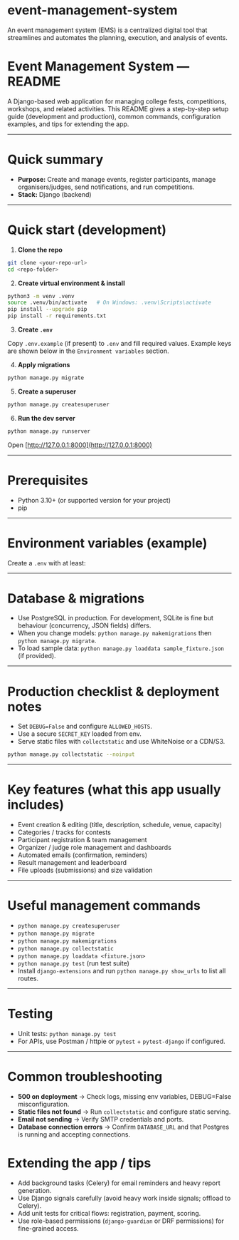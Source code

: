 # event-management-system
An event management system (EMS) is a centralized digital tool that streamlines and automates the planning, execution, and analysis of events.
# Event Management System — README

A Django-based web application for managing college fests, competitions, workshops, and related activities. This README gives a step-by-step setup guide (development and production), common commands, configuration examples, and tips for extending the app.

---

# Quick summary

* **Purpose:** Create and manage events, register participants, manage organisers/judges, send notifications, and run competitions.
* **Stack:** Django (backend)

---

# Quick start (development)

1. **Clone the repo**

```bash
git clone <your-repo-url>
cd <repo-folder>
```

2. **Create virtual environment & install**

```bash
python3 -m venv .venv
source .venv/bin/activate   # On Windows: .venv\Scripts\activate
pip install --upgrade pip
pip install -r requirements.txt
```

3. **Create `.env`**

Copy `.env.example` (if present) to `.env` and fill required values. Example keys are shown below in the `Environment variables` section.

4. **Apply migrations**

```bash
python manage.py migrate
```

5. **Create a superuser**

```bash
python manage.py createsuperuser
```

6. **Run the dev server**

```bash
python manage.py runserver
```

Open [http://127.0.0.1:8000](http://127.0.0.1:8000)

---

# Prerequisites

* Python 3.10+ (or supported version for your project)
* pip

---

# Environment variables (example)

Create a `.env` with at least:

---

# Database & migrations

* Use PostgreSQL in production. For development, SQLite is fine but behaviour (concurrency, JSON fields) differs.
* When you change models: `python manage.py makemigrations` then `python manage.py migrate`.
* To load sample data: `python manage.py loaddata sample_fixture.json` (if provided).

---

# Production checklist & deployment notes

* Set `DEBUG=False` and configure `ALLOWED_HOSTS`.
* Use a secure `SECRET_KEY` loaded from env.
* Serve static files with `collectstatic` and use WhiteNoise or a CDN/S3.

```bash
python manage.py collectstatic --noinput
```
---

# Key features (what this app usually includes)

* Event creation & editing (title, description, schedule, venue, capacity)
* Categories / tracks for contests
* Participant registration & team management
* Organizer / judge role management and dashboards
* Automated emails (confirmation, reminders)
* Result management and leaderboard
* File uploads (submissions) and size validation

---

# Useful management commands

* `python manage.py createsuperuser`
* `python manage.py migrate`
* `python manage.py makemigrations`
* `python manage.py collectstatic`
* `python manage.py loaddata <fixture.json>`
* `python manage.py test` (run test suite)
* Install `django-extensions` and run `python manage.py show_urls` to list all routes.

---

# Testing

* Unit tests: `python manage.py test`
* For APIs, use Postman / httpie or `pytest` + `pytest-django` if configured.

---

# Common troubleshooting

* **500 on deployment** -> Check logs, missing env variables, DEBUG=False misconfiguration.
* **Static files not found** -> Run `collectstatic` and configure static serving.
* **Email not sending** -> Verify SMTP credentials and ports.
* **Database connection errors** -> Confirm `DATABASE_URL` and that Postgres is running and accepting connections.


# Extending the app / tips

* Add background tasks (Celery) for email reminders and heavy report generation.
* Use Django signals carefully (avoid heavy work inside signals; offload to Celery).
* Add unit tests for critical flows: registration, payment, scoring.
* Use role-based permissions (`django-guardian` or DRF permissions) for fine-grained access.
